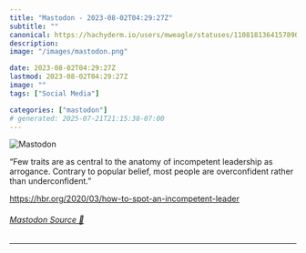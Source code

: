 ```yaml
---
title: "Mastodon - 2023-08-02T04:29:27Z"
subtitle: ""
canonical: https://hachyderm.io/users/mweagle/statuses/110818136415789062
description:
image: "/images/mastodon.png"

date: 2023-08-02T04:29:27Z
lastmod: 2023-08-02T04:29:27Z
image: ""
tags: ["Social Media"]

categories: ["mastodon"]
# generated: 2025-07-21T21:15:38-07:00
---
```

![Mastodon](/images/mastodon.png)

<p>“Few traits are as central to the anatomy of incompetent leadership as arrogance. Contrary to popular belief, most people are overconfident rather than underconfident.”</p><p><a href="https://hbr.org/2020/03/how-to-spot-an-incompetent-leader" target="_blank" rel="nofollow noopener noreferrer" translate="no"><span class="invisible">https://</span><span class="ellipsis">hbr.org/2020/03/how-to-spot-an</span><span class="invisible">-incompetent-leader</span></a></p>


###### [Mastodon Source 🐘](https://hachyderm.io/@mweagle/110818136415789062)

___
